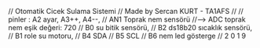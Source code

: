// Otomatik Cicek Sulama Sistemi 
// Made by Sercan KURT - TA1AFS
// 
// pinler :  A2 ayar, A3++, A4--,
//           AN1 Toprak nem sensörü //--> ADC toprak nem eşik değeri: 720
//           B0 su bitik sensörü,
//           B2 ds18b20 sıcaklık sensörü,
//           B1 role su motoru,
//           B4 SDA 
//           B5 SCL
//           B6 nem led gösterge
//           2 0 1 9
